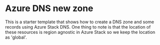 # Azure DNS new zone

This is a starter template that shows how to create a DNS zone and some records using Azure Stack DNS. One thing to note is that the location of these resources is region agnostic in Azure Stack so we keep the location as 'global'.
